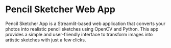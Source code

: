 # Pencil Sketcher Web App
 Pencil Sketcher App is a Streamlit-based web application that converts your photos into realistic pencil sketches using OpenCV and Python. This app provides a simple and user-friendly interface to transform images into artistic sketches with just a few clicks.
